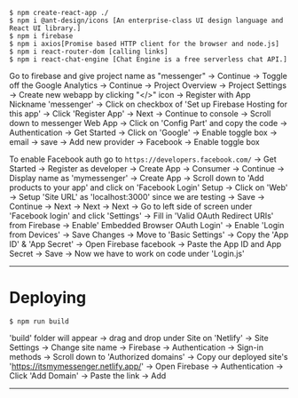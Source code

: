 ```
$ npm create-react-app ./
$ npm i @ant-design/icons [An enterprise-class UI design language and React UI library.]
$ npm i firebase
$ npm i axios[Promise based HTTP client for the browser and node.js]
$ npm i react-router-dom [calling links]
$ npm i react-chat-engine [Chat Engine is a free serverless chat API.]

```
Go to firebase and give project name as "messenger" -> Continue -> Toggle off the Google Analytics -> Continue -> Project Overview -> Project Settings -> Create new webapp by clicking "</>" icon -> Register with App Nickname 'messenger' -> Click on checkbox of 'Set up Firebase Hosting for this app' -> Click 'Register App' -> Next -> Continue to console -> Scroll down to messenger Web App -> Click on 'Config Part' and copy the code -> Authentication -> Get Started -> Click on 'Google' -> Enable toggle box -> email -> save -> Add new provider -> Facebook ->  Enable toggle box

To enable Facebook auth go to ```https://developers.facebook.com/``` -> Get Started -> Register as developer -> Create App -> Consumer -> Continue -> Display name as 'mymessenger' -> Create App -> Scroll down to 'Add products to your app' and click on 'Facebook Login' Setup -> Click on 'Web' -> Setup 'Site URL' as 'localhost:3000' since we are testing -> Save -> Continue -> Next -> Next -> Next -> Go to left side of screen under 'Facebook login' and click 'Settings' -> Fill in 'Valid OAuth Redirect URIs' from Firebase -> Enable' Embedded Browser OAuth Login' -> Enable 'Login from Devices' -> Save Changes -> Move to 'Basic Settings' -> Copy the 'App ID' & 'App Secret' -> Open Firebase facebook -> Paste the App ID and App Secret -> Save -> Now we have to work on code under 'Login.js'

------------------------------------------------------------------------------------------------------------------------------------------


# Deploying
```
$ npm run build

```
 'build' folder will appear -> drag and drop under Site on 'Netlify' -> Site Settings -> Change site name -> Firebase -> Authentication -> Sign-in methods -> Scroll down to 'Authorized domains' -> Copy our deployed site's 'https://itsmymessenger.netlify.app/' -> Open Firebase -> Authentication -> Click 'Add Domain' -> Paste the link -> Add
 
 
 ---------------------------------------------------------------------------------------------------------------------------------------------
 
 
